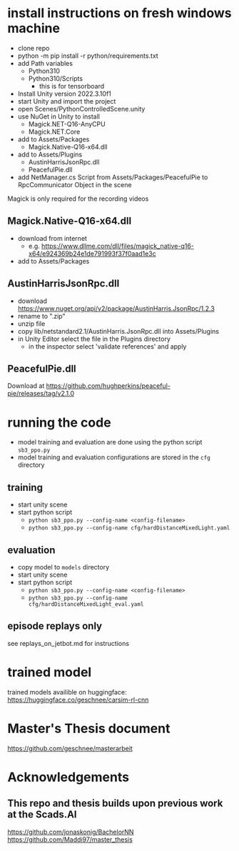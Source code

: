 
# install instructions on fresh windows machine

- clone repo
- python -m pip install -r python/requirements.txt
- add Path variables
    - Python310
    - Python310/Scripts
        - this is for tensorboard
- Install Unity version 2022.3.10f1
- start Unity and import the project
- open Scenes/PythonControlledScene.unity
- use NuGet in Unity to install 
    - Magick.NET-Q16-AnyCPU
    - Magick.NET.Core
- add to Assets/Packages
    - Magick.Native-Q16-x64.dll 
- add to Assets/Plugins
    - AustinHarrisJsonRpc.dll
    - PeacefulPie.dll
- add NetManager.cs Script from Assets/Packages/PeacefulPie to RpcCommunicator Object in the scene


Magick is only required for the recording videos

## Magick.Native-Q16-x64.dll

- download from internet
  - e.g. https://www.dllme.com/dll/files/magick_native-q16-x64/e924369b24e1de791993f37f0aad1e3c
- add to Assets/Packages

## AustinHarrisJsonRpc.dll

- download https://www.nuget.org/api/v2/package/AustinHarris.JsonRpc/1.2.3
- rename to ".zip"
- unzip file
- copy lib/netstandard2.1/AustinHarris.JsonRpc.dll into Assets/Plugins
- in Unity Editor select the file in the Plugins directory
    - in the inspector select 'validate references' and apply

## PeacefulPie.dll

Download at https://github.com/hughperkins/peaceful-pie/releases/tag/v2.1.0

# running the code

- model training and evaluation are done using the python script `sb3_ppo.py`
- model training and evaluation configurations are stored in the `cfg` directory

## training

- start unity scene
- start python script
    - `python sb3_ppo.py --config-name <config-filename>`
    - `python sb3_ppo.py --config-name cfg/hardDistanceMixedLight.yaml`


## evaluation

- copy model to `models` directory
- start unity scene
- start python script
    - `python sb3_ppo.py --config-name <config-filename>`
    - `python sb3_ppo.py --config-name cfg/hardDistanceMixedLight_eval.yaml`

## episode replays only

see replays_on_jetbot.md for instructions

# trained model

trained models availible on huggingface:
https://huggingface.co/geschnee/carsim-rl-cnn

# Master's Thesis document

https://github.com/geschnee/masterarbeit

# Acknowledgements

## This repo and thesis builds upon previous work at the Scads.AI
https://github.com/jonaskonig/BachelorNN
https://github.com/Maddi97/master_thesis